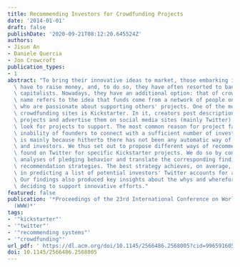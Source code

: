 ```yaml
---
title: Recommending Investors for Crowdfunding Projects
date: '2014-01-01'
draft: false
publishDate: '2020-09-21T08:12:20.645524Z'
authors:
- Jisun An
- Daniele Quercia
- Jon Crowcroft
publication_types:
- 1
abstract: "To bring their innovative ideas to market, those embarking in new ventures\
  \ have to raise money, and, to do so, they have often resorted to banks and venture\
  \ capitalists. Nowadays, they have an additional option: that of crowdfunding. The\
  \ name refers to the idea that funds come from a network of people on the Internet\
  \ who are passionate about supporting others' projects. One of the most popular\
  \ crowdfunding sites is Kickstarter. In it, creators post descriptions of their\
  \ projects and advertise them on social media sites (mainly Twitter), while investors\
  \ look for projects to support. The most common reason for project failure is the\
  \ inability of founders to connect with a sufficient number of investors, and that\
  \ is mainly because hitherto there has not been any automatic way of matching creators\
  \ and investors. We thus set out to propose different ways of recommending investors\
  \ found on Twitter for specific Kickstarter projects. We do so by conducting hypothesis-driven\
  \ analyses of pledging behavior and translate the corresponding findings into different\
  \ recommendation strategies. The best strategy achieves, on average, 84% of accuracy\
  \ in predicting a list of potential investors' Twitter accounts for any given project.\
  \ Our findings also produced key insights about the whys and wherefores of investors\
  \ deciding to support innovative efforts."
featured: false
publication: '*Proceedings of the 23rd International Conference on World Wide Web
  (WWW)*'
tags:
- '"kickstarter"'
- '"twitter"'
- '"recommending systems"'
- '"crowdfunding"'
url_pdf: ' https://dl.acm.org/doi/10.1145/2566486.2568005?cid=99659160512'
doi: 10.1145/2566486.2568005
---
```


